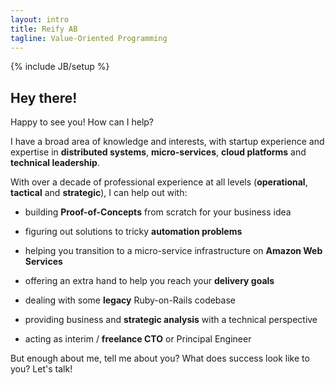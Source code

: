 ```yaml
---
layout: intro
title: Reify AB
tagline: Value-Oriented Programming
---
```

{% include JB/setup %}

## Hey there!

Happy to see you! How can I help?

I have a broad area of knowledge and interests, with startup experience and expertise in **distributed systems**, **micro-services**, **cloud
platforms** and **technical leadership**.

With over a decade of professional experience at all levels (**operational**, **tactical** and **strategic**), I can help out with:

* building **Proof-of-Concepts** from scratch for your business idea

* figuring out solutions to tricky **automation problems**

* helping you transition to a micro-service infrastructure on **Amazon Web Services**

* offering an extra hand to help you reach your **delivery goals**

* dealing with some **legacy** Ruby-on-Rails codebase

* providing business and **strategic analysis** with a technical perspective

* acting as interim / **freelance CTO** or Principal Engineer


But enough about me, tell me about you? What does success look like to you? Let's talk!
